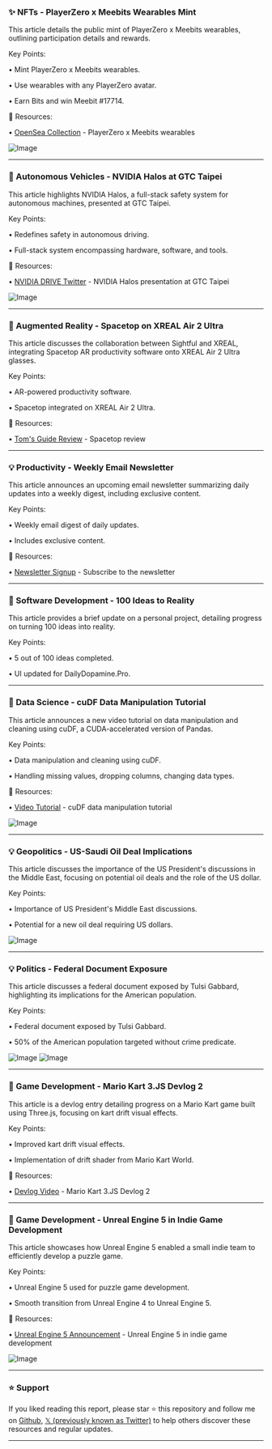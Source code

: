 ### ✨ NFTs - PlayerZero x Meebits Wearables Mint

This article details the public mint of PlayerZero x Meebits wearables, outlining participation details and rewards.

Key Points:

• Mint PlayerZero x Meebits wearables.

• Use wearables with any PlayerZero avatar.

• Earn Bits and win Meebit #17714.


🔗 Resources:

• [OpenSea Collection](https://opensea.io/collection/playerzero-x-meebits) - PlayerZero x Meebits wearables

![Image](https://pbs.twimg.com/amplify_video_thumb/1922994519295000577/img/0Co5W-HARW5-XYa0.jpg)


---
### 🤖 Autonomous Vehicles - NVIDIA Halos at GTC Taipei

This article highlights NVIDIA Halos, a full-stack safety system for autonomous machines, presented at GTC Taipei.

Key Points:

• Redefines safety in autonomous driving.

• Full-stack system encompassing hardware, software, and tools.


🔗 Resources:

• [NVIDIA DRIVE Twitter](https://x.com/NVIDIADRIVE/status/1922707556776149446) - NVIDIA Halos presentation at GTC Taipei

![Image](https://pbs.twimg.com/media/Gq7UL1VbEAAPYr8?format=jpg&name=small)


---
### 🚀 Augmented Reality - Spacetop on XREAL Air 2 Ultra

This article discusses the collaboration between Sightful and XREAL, integrating Spacetop AR productivity software onto XREAL Air 2 Ultra glasses.

Key Points:

• AR-powered productivity software.

• Spacetop integrated on XREAL Air 2 Ultra.


🔗 Resources:

• [Tom's Guide Review](https://tomsguide.com/computing/smart-glasses/spacetop-is-the-ar-productivity-software-ive-always-wanted-heres-why) - Spacetop review

---
### 💡 Productivity - Weekly Email Newsletter

This article announces an upcoming email newsletter summarizing daily updates into a weekly digest, including exclusive content.

Key Points:

• Weekly email digest of daily updates.

• Includes exclusive content.


🔗 Resources:

• [Newsletter Signup](https://t.co/ivfbJRSdSi) - Subscribe to the newsletter


---
### 🤖 Software Development - 100 Ideas to Reality

This article provides a brief update on a personal project, detailing progress on turning 100 ideas into reality.

Key Points:

• 5 out of 100 ideas completed.

• UI updated for DailyDopamine.Pro.


---
### 🤖 Data Science - cuDF Data Manipulation Tutorial

This article announces a new video tutorial on data manipulation and cleaning using cuDF, a CUDA-accelerated version of Pandas.

Key Points:

• Data manipulation and cleaning using cuDF.

• Handling missing values, dropping columns, changing data types.


🔗 Resources:

• [Video Tutorial](https://x.com/wjb_mattingly/status/1922374589302059500) - cuDF data manipulation tutorial

![Image](https://pbs.twimg.com/media/Gq2ld9dXoAE1arq?format=jpg&name=small)


---
### 💡 Geopolitics - US-Saudi Oil Deal Implications

This article discusses the importance of the US President's discussions in the Middle East, focusing on potential oil deals and the role of the US dollar.

Key Points:

• Importance of US President's Middle East discussions.

• Potential for a new oil deal requiring US dollars.


![Image](https://pbs.twimg.com/media/Gq23FX5WwAAyG4l?format=jpg&name=small)


---
### 💡 Politics - Federal Document Exposure

This article discusses a federal document exposed by Tulsi Gabbard, highlighting its implications for the American population.

Key Points:

• Federal document exposed by Tulsi Gabbard.

• 50% of the American population targeted without crime predicate.


![Image](https://pbs.twimg.com/media/Gq22reybEAAqTRm?format=jpg&name=small)
![Image](https://pbs.twimg.com/media/Gq22reqbAAAU89m?format=jpg&name=small)


---
### 🤖 Game Development - Mario Kart 3.JS Devlog 2

This article is a devlog entry detailing progress on a Mario Kart game built using Three.js, focusing on kart drift visual effects.

Key Points:

• Improved kart drift visual effects.

• Implementation of drift shader from Mario Kart World.


🔗 Resources:

• [Devlog Video](https://pbs.twimg.com/amplify_video_thumb/1922283847279923201/img/gla0o8yrO6k6Qi0g.jpg) - Mario Kart 3.JS Devlog 2


---
### 🚀 Game Development - Unreal Engine 5 in Indie Game Development

This article showcases how Unreal Engine 5 enabled a small indie team to efficiently develop a puzzle game.

Key Points:

• Unreal Engine 5 used for puzzle game development.

• Smooth transition from Unreal Engine 4 to Unreal Engine 5.


🔗 Resources:

• [Unreal Engine 5 Announcement](https://x.com/UnrealEngine/status/1922292822624870438) - Unreal Engine 5 in indie game development

![Image](https://pbs.twimg.com/media/Gq1bHe2X0AAk1am.jpg)


---

### ⭐️ Support

If you liked reading this report, please star ⭐️ this repository and follow me on [Github](https://github.com/Drix10), [𝕏 (previously known as Twitter)](https://x.com/DRIX_10_) to help others discover these resources and regular updates.

---
